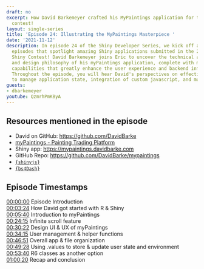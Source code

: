 ```yaml
---
draft: no
excerpt: How David Barkemeyer crafted his MyPaintings application for the 2021 Shiny
  contest!
layout: single-series
title: 'Episode 24: Illustrating the MyPaintings Masterpiece '
date: '2021-11-12'
description: In episode 24 of the Shiny Developer Series, we kick off a series of
  episodes that spotlight amazing Shiny applications submitted in the 2021 RStudio
  Shiny Contest! David Barkemeyer joins Eric to uncover the technical achievements
  and design philosophy of his myPaintings application, complete with many innovative
  capabilities that greatly enhance the user experience and backend infrastructure.
  Throughout the episode, you will hear David's perspectives on effective techniques
  to manage application state, integration of custom javascript, and much more!
guests: 
- dbarkemeyer
youtube: QzmrhPmKByA
---
```


## Resources mentioned in the episode

- David on GitHub: https://github.com/DavidBarke
- [myPaintings - Painting Trading Platform](https://community.rstudio.com/t/mypaintings-painting-trading-platform-shiny-contest-submission/104278)
- Shiny app: https://mypaintings.davidbarke.com
- GitHub Repo: https://github.com/DavidBarke/mypaintings
- [`{shinyjs}`](https://deanattali.com/shinyjs)
- [`{bs4Dash}`](https://rinterface.github.io/bs4Dash)

## Episode Timestamps

[00:00:00](https://youtube.com/watch?v=QzmrhPmKByA&t=0s) Episode Introduction <br> 
[00:03:24](https://youtube.com/watch?v=QzmrhPmKByA&t=204s) How David got started with R & Shiny <br> 
[00:05:40](https://youtube.com/watch?v=QzmrhPmKByA&t=340s) Introduction to myPaintings <br> 
[00:24:15](https://youtube.com/watch?v=QzmrhPmKByA&t=1455s) Infinite scroll feature <br> 
[00:30:22](https://youtube.com/watch?v=QzmrhPmKByA&t=1822s) Design UI & UX of myPaintings <br> 
[00:34:15](https://youtube.com/watch?v=QzmrhPmKByA&t=2055s) User management & helper functions <br> 
[00:46:51](https://youtube.com/watch?v=QzmrhPmKByA&t=2811s) Overall app & file organization <br> 
[00:49:28](https://youtube.com/watch?v=QzmrhPmKByA&t=2968s) Using .values to store & update user state and environment <br> 
[00:53:40](https://youtube.com/watch?v=QzmrhPmKByA&t=3220s) R6 classes as another option <br> 
[01:00:20](https://youtube.com/watch?v=QzmrhPmKByA&t=3620s) Recap and conclusion <br> 
